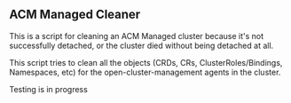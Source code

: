 ## ACM Managed Cleaner

This is a script for cleaning an ACM Managed cluster because it's not successfully detached, or the
cluster died without being detached at all.

This script tries to clean all the objects (CRDs, CRs, ClusterRoles/Bindings, Namespaces, etc) for
the open-cluster-management agents in the cluster.

Testing is in progress
